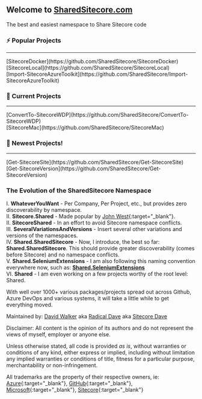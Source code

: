 ## Welcome to [SharedSitecore.com](/)
The best and easiest namespace to Share Sitecore code
  
### ⚡ Popular Projects
<hr>
[SitecoreDocker](https://github.com/SharedSitecore/SitecoreDocker)<br/>
[SitecoreLocal](https://github.com/SharedSitecore/SitecoreLocal)<br/>
[Import-SitecoreAzureToolkit](https://github.com/SharedSitecore/Import-SitecoreAzureToolkit)<br/>
  
### 🔭 Current Projects
<hr>
[ConvertTo-SitecoreWDP](https://github.com/SharedSitecore/ConvertTo-SitecoreWDP)<br/>
[SitecoreMac](https://github.com/SharedSitecore/SitecoreMac)<br/>

### 👯 Newest Projects!
<hr>
[Get-SitecoreSite](https://github.com/SharedSitecore/Get-SitecoreSite)<br/>
[Get-SitecoreVersion](https://github.com/SharedSitecore/Get-SitecoreVersion)<br/>

### The Evolution of the SharedSitecore Namespace
I. **WhateverYouWant** - Per Company, Per Project, etc., but provides zero discoverability by namespace.<br/>
II. **Sitecore.Shared** - Made popular by [John West](https://sitecorejohn.wordpress.com/){:target="_blank"}.<br/>
II. **SitecoreShared** - In an effort to avoid Sitecore namespace conflicts.<br/>
III. **SeveralVariationsAndVersions** - Insert several other variations and versions of the namespaces.<br/>
IV. **Shared.SharedSitecore** - Now, I introduce, the best so far: **Shared.SharedSitecore**. This should provide greater discoverability (comes before Sitecore) and no namespace conflicts.<br/>
V. **Shared.SeleniumExtensions** - I am also following this naming convention everywhere now, such as: [**Shared.SeleniumExtensions**](https://github.com/Radical-Dave/Shared.SeleniumExtensions)<br/>
VI. **Shared** - I am even working on a few projects worthy of the root level: Shared.<br/>

With well over 1000+ various packages/projects spread out across Github, Azure DevOps and various systems, it will take a little while to get everything moved.

Maintained by: [David Walker](https://davidlwalker.com) aka [Radical Dave](https://radicaldave.com) aka [Sitecore Dave](https://sitecoredave.com)

Disclaimer: All content is the opinion of its authors and do not represent the views of myself, employer or anyone else.

Unless otherwise stated, all code is provided *as is*, without warranties or conditions of any kind, either express or implied, including without limitation any implied warranties or conditions of title, fitness for a particular purpose, merchantability or non-infringement.

All trademarks are the property of their respective owners, ie: [Azure](https://azure.com){:target="_blank"}, [GitHub](https://github.com){:target="_blank"}, [Microsoft](https://microsoft.com){:target="_blank"}, [Sitecore](https://sitecore.com){:target="_blank"}
